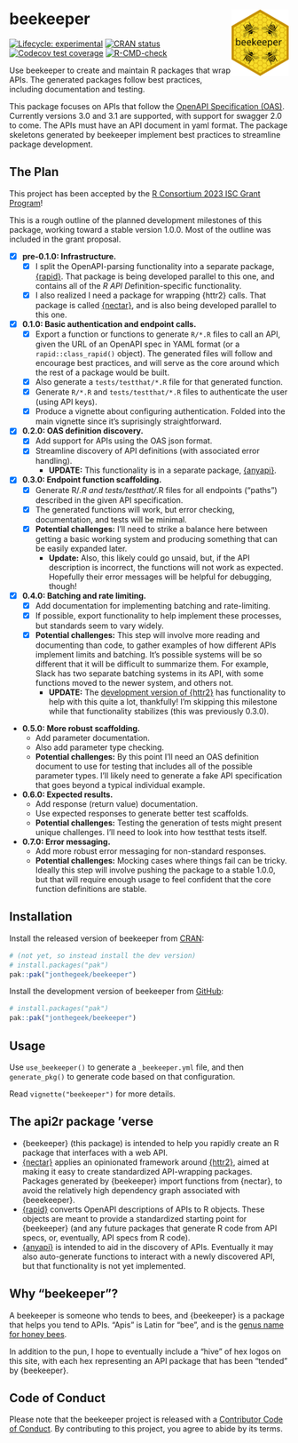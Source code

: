 
<!-- README.md is generated from README.Rmd. Please edit that file -->

# beekeeper <a href="https://beekeeper.api2r.org"><img src="man/figures/logo.svg" align="right" height="120" /></a>

<!-- badges: start -->

[![Lifecycle:
experimental](https://img.shields.io/badge/lifecycle-experimental-orange.svg)](https://lifecycle.r-lib.org/articles/stages.html#experimental)
[![CRAN
status](https://www.r-pkg.org/badges/version/beekeeper)](https://CRAN.R-project.org/package=beekeeper)
[![Codecov test
coverage](https://codecov.io/gh/jonthegeek/beekeeper/branch/main/graph/badge.svg)](https://app.codecov.io/gh/jonthegeek/beekeeper?branch=main)
[![R-CMD-check](https://github.com/jonthegeek/beekeeper/actions/workflows/R-CMD-check.yaml/badge.svg)](https://github.com/jonthegeek/beekeeper/actions/workflows/R-CMD-check.yaml)
<!-- badges: end -->

Use beekeeper to create and maintain R packages that wrap APIs. The
generated packages follow best practices, including documentation and
testing.

This package focuses on APIs that follow the [OpenAPI Specification
(OAS)](https://spec.openapis.org/oas/v3.1.0). Currently versions 3.0 and
3.1 are supported, with support for swagger 2.0 to come. The APIs must
have an API document in yaml format. The package skeletons generated by
beekeeper implement best practices to streamline package development.

## The Plan

This project has been accepted by the [R Consortium 2023 ISC Grant
Program](https://www.r-consortium.org/all-projects/awarded-projects/2023-group-1#api2r:%20An%20R%20Package%20for%20Auto-Generating%20R%20API%20Clients)!

This is a rough outline of the planned development milestones of this
package, working toward a stable version 1.0.0. Most of the outline was
included in the grant proposal.

- [x] **pre-0.1.0: Infrastructure.**
  - [x] I split the OpenAPI-parsing functionality into a separate
    package, [{rapid}](https://rapid.api2r.org). That package is being
    developed parallel to this one, and contains all of the *R API
    D*efinition-specific functionality.
  - [x] I also realized I need a package for wrapping {httr2} calls.
    That package is called [{nectar}](https://nectar.api2r.org), and is
    also being developed parallel to this one.
- [x] **0.1.0: Basic authentication and endpoint calls.**
  - [x] Export a function or functions to generate `R/*.R` files to call
    an API, given the URL of an OpenAPI spec in YAML format (or a
    `rapid::class_rapid()` object). The generated files will follow and
    encourage best practices, and will serve as the core around which
    the rest of a package would be built.
  - [x] Also generate a `tests/testthat/*.R` file for that generated
    function.
  - [x] Generate `R/*.R` and `tests/testthat/*.R` files to authenticate
    the user (using API keys).
  - [x] Produce a vignette about configuring authentication. Folded into
    the main vignette since it’s suprisingly straightforward.
- [x] **0.2.0: OAS definition discovery.**
  - [x] Add support for APIs using the OAS json format.
  - [x] Streamline discovery of API definitions (with associated error
    handling).
    - **UPDATE:** This functionality is in a separate package,
      [{anyapi}](https://anyapi.api2r.org).
- [x] **0.3.0: Endpoint function scaffolding.**
  - [x] Generate R/*.R and tests/testthat/*.R files for all endpoints
    (“paths”) described in the given API specification.
  - [x] The generated functions will work, but error checking,
    documentation, and tests will be minimal.
  - [x] **Potential challenges:** I’ll need to strike a balance here
    between getting a basic working system and producing something that
    can be easily expanded later.
    - **Update:** Also, this likely could go unsaid, but, if the API
      description is incorrect, the functions will not work as expected.
      Hopefully their error messages will be helpful for debugging,
      though!
- [x] **0.4.0: Batching and rate limiting.**
  - [x] Add documentation for implementing batching and rate-limiting.
  - [x] If possible, export functionality to help implement these
    processes, but standards seem to vary widely.
  - [x] **Potential challenges:** This step will involve more reading
    and documenting than code, to gather examples of how different APIs
    implement limits and batching. It’s possible systems will be so
    different that it will be difficult to summarize them. For example,
    Slack has two separate batching systems in its API, with some
    functions moved to the newer system, and others not.
    - **UPDATE:** The [development version of
      {httr2}](https://github.com/r-lib/httr2/) has functionality to
      help with this quite a lot, thankfully! I’m skipping this
      milestone while that functionality stabilizes (this was previously
      0.3.0).
- **0.5.0: More robust scaffolding.**
  - Add parameter documentation.
  - Also add parameter type checking.
  - **Potential challenges:** By this point I’ll need an OAS definition
    document to use for testing that includes all of the possible
    parameter types. I’ll likely need to generate a fake API
    specification that goes beyond a typical individual example.
- **0.6.0: Expected results.**
  - Add response (return value) documentation.
  - Use expected responses to generate better test scaffolds.
  - **Potential challenges:** Testing the generation of tests might
    present unique challenges. I’ll need to look into how testthat tests
    itself.
- **0.7.0: Error messaging.**
  - Add more robust error messaging for non-standard responses.
  - **Potential challenges:** Mocking cases where things fail can be
    tricky. Ideally this step will involve pushing the package to a
    stable 1.0.0, but that will require enough usage to feel confident
    that the core function definitions are stable.

## Installation

<div class=".pkgdown-release">

Install the released version of beekeeper from
[CRAN](https://cran.r-project.org/):

``` r
# (not yet, so instead install the dev version)
# install.packages("pak")
pak::pak("jonthegeek/beekeeper")
```

</div>

<div class=".pkgdown-devel">

Install the development version of beekeeper from
[GitHub](https://github.com/):

``` r
# install.packages("pak")
pak::pak("jonthegeek/beekeeper")
```

</div>

## Usage

Use `use_beekeeper()` to generate a `_beekeeper.yml` file, and then
`generate_pkg()` to generate code based on that configuration.

Read `vignette("beekeeper")` for more details.

## The api2r package ’verse

- {beekeeper} (this package) is intended to help you rapidly create an R
  package that interfaces with a web API.
- [{nectar}](https://nectar.api2r.org) applies an opinionated framework
  around [{httr2}](https://httr2.r-lib.org/), aimed at making it easy to
  create standardized API-wrapping packages. Packages generated by
  {beekeeper} import functions from {nectar}, to avoid the relatively
  high dependency graph associated with {beeekeeper}.
- [{rapid}](https://rapid.api2r.org) converts OpenAPI descriptions of
  APIs to R objects. These objects are meant to provide a standardized
  starting point for {beekeeper} (and any future packages that generate
  R code from API specs, or, eventually, API specs from R code).
- [{anyapi}](https://anyapi.api2r.org) is intended to aid in the
  discovery of APIs. Eventually it may also auto-generate functions to
  interact with a newly discovered API, but that functionality is not
  yet implemented.

## Why “beekeeper”?

A beekeeper is someone who tends to bees, and {beekeeper} is a package
that helps you tend to APIs. “Apis” is Latin for “bee”, and is the
[genus name for honey bees](https://en.wikipedia.org/wiki/Honey_bee).

In addition to the pun, I hope to eventually include a “hive” of hex
logos on this site, with each hex representing an API package that has
been “tended” by {beekeeper}.

## Code of Conduct

Please note that the beekeeper project is released with a [Contributor
Code of Conduct](https://beekeeper.api2r.org/CODE_OF_CONDUCT.html). By
contributing to this project, you agree to abide by its terms.
